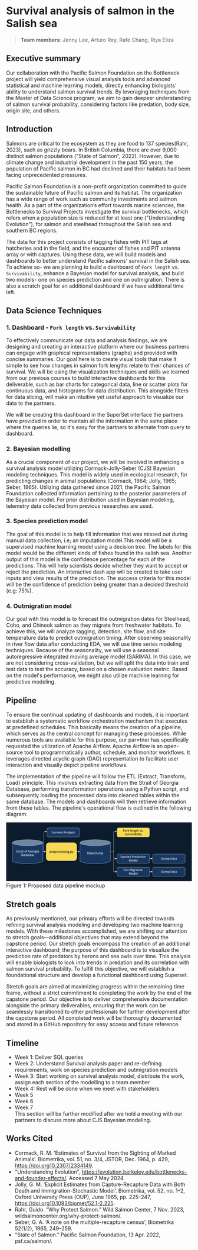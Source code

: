 # Survival analysis of salmon in the Salish sea
> **Team members**: Jenny Lee, Arturo Rey, Rafe Chang, Riya Eliza

## Executive summary
Our collaboration with the Pacific Salmon Foundation on the Bottleneck project will yield comprehensive visual analysis tools and advanced statistical and machine learning models, directly enhancing biologists' ability to understand salmon survival trends. By leveraging techniques from the Master of Data Science program, we aim to gain deepeer understanding of salmon survival probability, considering factors like predation, body size, origin site, and others.

## Introduction
Salmons are critical to the ecosystem as they are food to 137 species(Rahr, 2023), such as grizzly bears. In British Columbia, there are over 9,000 distinct salmon populations ("State of Salmon", 2022). However, due to climate change and industrial development in the past 150 years, the population of Pacific salmon in BC had declined and their habitats had been facing unprecedented pressures. 

Pacific Salmon Foundation is a non-profit organization committed to guide the sustainable future of Pacific salmon and its habitat. The organization has a wide range of work such as community investments and salmon health. As a part of the organization’s effort towards marine sciences, the Bottlenecks to Survival Projects investigate the survival bottlenecks, which refers when a population size is reduced for at least one ("Understanding Evolution"), for salmon and steelhead throughout the Salish sea and southern BC regions. 

The data for this project consists of tagging fishes with PIT tags at hatcheries and in the field, and the encounter of fishes and PIT antenna array or with captures. Using these data, we will build models and dashboards to better understand Pacific salmons' survival in the Salish sea. To achieve so- we are planning to build a dashboard of `Fork length` vs. `Survivability`, enhance a Bayesian model for survival analysis, and build two models- one on species prediction and one on outmigration. There is also a scratch goal for an additional dashboard if we have additional time left.

## Data Science Techniques
### 1. Dashboard - `Fork length` vs. `Survivability`
To effectively communicate our data and analysis findings, we are designing and creating an interactive platform where our business partners can engage with graphical representations (graphs) and provided with concise summaries. Our goal here is to create visual tools that make it simple to see how changes in salmon fork lengths relate to their chances of survival. We will be using the visualization techniques and skills we learned from our previous courses to build interactive dashboards for this deliverable, such as bar charts for categorical data, line or scatter plots for continuous data, and histograms for data distribution. This alongside filters for data slicing, will make an intuitive yet useful approach to visualize our data to the partners.

We will be creating this dashboard in the SuperSet interface the partners have provided in order to mantain all the information in the same place where the queries lie, so it's easy for the partners to alternate from query to dashboard.

### 2. Bayesian modelling
As a crucial component of our project, we will be involved in enhancing a survival analysis model utilizing Cormack-Jolly-Seber (CJS) Bayesian modeling techniques. This model is widely used in ecological research, for predicting changes in animal populations (Cormack, 1964; Jolly, 1965; Seber, 1965). Utilizing data gathered since 2021, the Pacific Salmon Foundation collected information pertaining to the posterior parameters of the Bayesian model. For prior distribution used in Bayesian modeling, telemetry data collected from previous researches are used.

### 3. Species prediction model
The goal of this model is to help fill information that was missed out during manual data collection, i.e; an imputation model.This model will be a supervised machine learning model using a decision tree. The labels for this model would be the different kinds of fishes found in the salish sea. Another output of this model is the confidence percentage for each of the predictions. This will help scientists decide whether they want to accept or reject the prediction. An interactive dash app will be created to take user inputs and view results of the prediction. The success criteria for this model will be the confidence of prediction being greater than a decided threshold (e.g: 75%).

### 4. Outmigration model
Our goal with this model is to forecast the outmigration dates for Steelhead, Coho, and Chinook salmon as they migrate from freshwater habitats. To achieve this, we will analyze tagging, detection, site flow, and site temperature data to predict outmigration timing. After observing seasonality in river flow data after conducting EDA, we will use time series modeling techniques. Because of the seasonality, we will use a seasonal autoregressive integrated moving average model (SARIMA). In this case, we are not considering cross-validation, but we will split the data into train and test data to test the accuracy, based on a chosen evaluation metric. Based on the model's performance, we might also utilize machine learning for predictive modeling. 

## Pipeline
To ensure the continual updating of dashboards and models, it is important to establish a systematic workflow orchestration mechanism that executes at predefined schedules. This basically means the creation of a pipeline, which serves as the central concept for managing these processes. While numerous tools are available for this purpose, our par=tner has specifically requested the utilization of Apache Airflow. Apache Airflow is an open-source tool to programmatically author, schedule, and monitor workflows. It leverages directed acyclic graph (DAG) representation to facilitate user interaction and visually depict pipeline workflows.  

The implementation of the pipeline will follow the ETL (Extract, Transform, Load) principle. This involves extracting data from the Strait of Georgia Database, performing transformation operations using a Python script, and subsequently loading the processed data into cleaned tables within the same database. The models and dashboards will then retrieve information from these tables. The pipeline's operational flow is outlined in the following diagram:

![Pipeline](img/pipeline.png)
Figure 1: Proposed data pipeline mockup

## Stretch goals
As previously mentioned, our primary efforts will be directed towards refining survival analysis modeling and developing two machine learning models. With these milestones accomplished, we are shifting our attention to stretch goals—additional objectives that may extend beyond the capstone period. Our stretch goals encompass the creation of an additional interactive dashboard; the purpose of this dashboard is to visualize the prediction rate of predators by herons and sea owls over time. This analysis will enable biologists to look into trends in predation and its correlation with salmon survival probability. To fulfill this objective, we will establish a foundational structure and develop a functional dashboard using Superset.

Stretch goals are aimed at maximizing progress within the remaining time frame, without a strict commitment to completing the work by the end of the capstone period. Our objective is to deliver comprehensive documentation alongside the primary deliverables, ensuring that the work can be seamlessly transitioned to other professionals for further development after the capstone period. All completed work will be thoroughly documented and stored in a GitHub repository for easy access and future reference.

## Timeline
- Week 1: Deliver SQL queries
- Week 2: Understand Survival analysis paper and re-defining requirements, work on species prediction and outmigration models
- Week 3: Start working on survival analysis model, distribute the work, assign each section of the modelling to a team member 
- Week 4: Rest will be done when we meet with stakeholders
- Week 5
- Week 6
- Week 7
<br>This section will be further modified after we hold a meeting with our partners to discuss more about CJS Bayesian modeling. 

## Works Cited
- Cormack, R. M. ‘Estimates of Survival from the Sighting of Marked Animals’. Biometrika, vol. 51, no. 3/4, JSTOR, Dec. 1964, p. 429, https://doi.org10.2307/2334149.
- “Understanding Evolution", https://evolution.berkeley.edu/bottlenecks-and-founder-effects/. Accessed 7 May 2024.
- Jolly, G. M. ‘Explicit Estimates from Capture-Recapture Data with Both Death and Immigration-Stochastic Model’. Biometrika, vol. 52, no. 1–2, Oxford University Press (OUP), June 1965, pp. 225–247, https://doi.org10.1093/biomet/52.1-2.225.
- Rahr, Guido. “Why Protect Salmon.” Wild Salmon Center, 7 Nov. 2023, wildsalmoncenter.org/why-protect-salmon/.
- Seber, G. A. ‘A note on the multiple-recapture census’, Biometrika 52(1/2), 1965, 249–259.
- “State of Salmon.” Pacific Salmon Foundation, 13 Apr. 2022, psf.ca/salmon/. 
